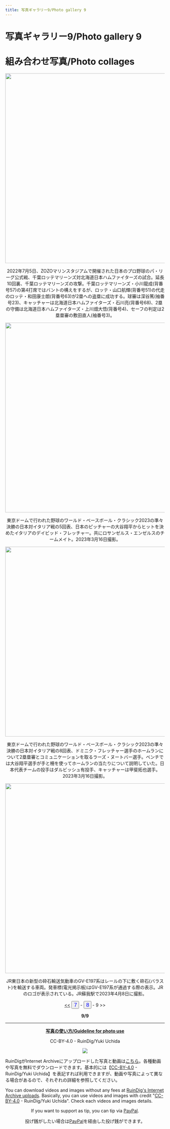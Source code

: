 ```yaml
---
title: 写真ギャラリー9/Photo gallery 9
---
```


# 写真ギャラリー9/Photo gallery 9

# 組み合わせ写真/Photo collages

<div style="text-align: center;">
<img src="https://user-images.githubusercontent.com/20723919/236242223-1969f6de-fe1d-4734-9ee2-4543ab4b9d15.jpg" width="600"><p>2022年7月5日、ZOZOマリンスタジアムで開催された日本のプロ野球のパ・リーグ公式戦、千葉ロッテマリーンズ対北海道日本ハムファイターズの試合。延長10回裏、千葉ロッテマリーンズの攻撃。千葉ロッテマリーンズ・小川龍成(背番号57)の第4打席ではバントの構えをするが、ロッテ・山口航輝(背番号51)の代走のロッテ・和田康士朗(背番号63)が2塁への盗塁に成功する。球審は深谷篤(袖番号23)、キャッチャーは北海道日本ハムファイターズ・石川亮(背番号68)、2塁の守備は北海道日本ハムファイターズ・上川畑大悟(背番号4)、セーフの判定は2塁塁審の敷田直人(袖番号3)。</p>
</div>

<div style="text-align: center;">
<img src="https://user-images.githubusercontent.com/20723919/236242236-636b78eb-41bf-4e07-b5b3-345446e15687.jpg" width="600"><p>東京ドームで行われた野球のワールド・ベースボール・クラシック2023の準々決勝の日本対イタリア戦の5回表、日本のピッチャーの大谷翔平からヒットを決めたイタリアのデイビッド・フレッチャー。共にロサンゼルス・エンゼルスのチームメイト。2023年3月16日撮影。</p>
</div>

<div style="text-align: center;">
<img src="https://user-images.githubusercontent.com/20723919/236242245-03b38d82-452d-4083-bc76-b85a164fbd52.jpg" width="600"><p>東京ドームで行われた野球のワールド・ベースボール・クラシック2023の準々決勝の日本対イタリア戦の8回表、ドミニク・フレッチャー選手のホームランについて2塁塁審とコミュニケーションを取るラーズ・ヌートバー選手。ベンチでは大谷翔平選手が手と柵を使ってホームランの当たりについて説明していた。日本代表チームの投手はダルビッシュ有投手、キャッチャーは甲斐拓也選手。2023年3月16日撮影。</p>
</div>

<div style="text-align: center;">
<img src="https://user-images.githubusercontent.com/20723919/236262259-27c262a4-db83-4fee-9def-3e448a98e2e9.jpg" width="600"><p> JR東日本の新型の砕石輸送気動車のGV-E197系はレールの下に敷く砕石(バラスト)を輸送する車両。発車標(電光掲示板)はGV-E197系が通過する際の表示。JRのロゴが表示されている。JR蘇我駅で2023年4月8日に撮影。</p>
</div>

<div style="text-align:center;"><p><a href="https://ruindig.github.io/pages/photo-gallery-1"><<</a> <a href="https://ruindig.github.io/pages/photo-gallery-7"><button style="width:24px; height:24px; text-align:center;"><span style="color:blue; font-size:17px;">7</span></button></a> - <a href="https://ruindig.github.io/pages/photo-gallery-8"><button style="width:24px; height:24px; text-align:center;"><span style="color:blue; font-size:17px;">8</span></button></a> - 9 >></p></div>

<div style="text-align: center;"><p><strong>9/9</strong></p></div>

<hr>

<div style="text-align: center;"><p><a href="https://ruindig.github.io/pages/guide-photo-video"><strong>写真の使い方/Guideline for photo use</strong></a></p></div>

<div style="text-align: center;"><p>CC-BY-4.0 - RuinDig/Yuki Uchida</p></div>

<div style="text-align: center;"><a href="https://creativecommons.org/licenses/by/4.0/deed.ja"><img src="https://user-images.githubusercontent.com/20723919/145936543-577c7705-90e2-4d56-ad5d-26b0fbcea02d.png"></a></div>

<p>RuinDigがInternet Archiveにアップロードした写真と動画は<a href="https://archive.org/details/@ruindig?and[]=creator%3A%22ruindig%2Fyuki+uchida%22&sort=-date&and[]=mediatype%3A%22image%22&and[]=mediatype%3A%22movies%22">こちら</a>。各種動画や写真を無料でダウンロードできます。基本的には【<a href="https://creativecommons.org/licenses/by/4.0/deed.ja">CC-BY-4.0</a> - RuinDig/Yuki Uchida】を表記すれば利用できますが、動画や写真によって異なる場合があるので、それぞれの詳細を参照してください。</p>

<p>You can download videos and images without any fees at <a href="https://archive.org/details/@ruindig?and[]=creator%3A%22ruindig%2Fyuki+uchida%22&sort=-date&and[]=mediatype%3A%22image%22&and[]=mediatype%3A%22movies%22">RuinDig's Internet Archive uploads</a>. Basically, you can use videos and images with credit "<a href="https://creativecommons.org/licenses/by/4.0/">CC-BY-4.0</a> - RuinDig/Yuki Uchida". Check each videos and images details.</p>

<div style="text-align:center"><p>If you want to support as tip, you can tip via <a href="https://paypal.me/ruindig">PayPal</a>.</p></div>

<div style="text-align:center"><p>投げ銭がしたい場合は<a href="https://paypal.me/ruindig">PayPal</a>を経由した投げ銭ができます。</p></div>

<script src="https://codoc.jp/js/cms.js" data-css="blue" data-usercode="c9TQJjS1dA" charset="UTF-8" defer></script><div id="codoc-entry-8FY1GS5i0A" class="codoc-entries" data-without-body="1" data-support-button-text="RuinDigに100円から投げ銭/Tip from 100JPY" data-show-like="0" data-show-about-codoc="0" data-support-message="よろしければここから投げ銭ができます。ブログと写真と動画の活力になります。Tip here will be energy for blog, photos and videos."></div>
